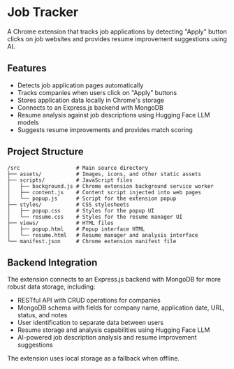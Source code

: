 # Job Tracker

A Chrome extension that tracks job applications by detecting "Apply" button clicks on job websites and provides resume improvement suggestions using AI.

## Features

- Detects job application pages automatically
- Tracks companies when users click on "Apply" buttons
- Stores application data locally in Chrome's storage
- Connects to an Express.js backend with MongoDB
- Resume analysis against job descriptions using Hugging Face LLM models
- Suggests resume improvements and provides match scoring

## Project Structure

```
/src                  # Main source directory
├── assets/           # Images, icons, and other static assets
├── scripts/          # JavaScript files
│   ├── background.js # Chrome extension background service worker
│   ├── content.js    # Content script injected into web pages
│   └── popup.js      # Script for the extension popup
├── styles/           # CSS stylesheets
│   ├── popup.css     # Styles for the popup UI
│   └── resume.css    # Styles for the resume manager UI
├── views/            # HTML files
│   ├── popup.html    # Popup interface HTML
│   └── resume.html   # Resume manager and analysis interface
└── manifest.json     # Chrome extension manifest file
```

## Backend Integration

The extension connects to an Express.js backend with MongoDB for more robust data storage, including:

- RESTful API with CRUD operations for companies
- MongoDB schema with fields for company name, application date, URL, status, and notes
- User identification to separate data between users
- Resume storage and analysis capabilities using Hugging Face LLM
- AI-powered job description analysis and resume improvement suggestions

The extension uses local storage as a fallback when offline.